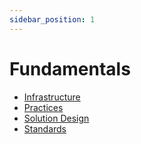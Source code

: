 ```yaml
---
sidebar_position: 1
---
```


# Fundamentals

- [Infrastructure](infrastructure/infrastructure.md)
- [Practices](practices/practices.md)
- [Solution Design](solution-design/solution-design.md)
- [Standards](standards/standards.md)

